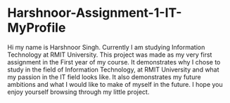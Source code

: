 # Harshnoor-Assignment-1-IT-MyProfile
 Hi my name is Harshnoor Singh.
 Currently I am studying Information Technology at RMIT University.
 This project was made as my very first assignment in the First year of my course.
 It demonstrates why I chose to study in the field of Information Technology, at RMIT University and what my passion in the IT field looks like.
 It also demonstrates my future ambitions and what I would like to make of myself in the future.
 I hope you enjoy yourself browsing through my little project.
